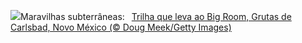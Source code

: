 ![](https://www.bing.com/th?id=OHR.CarlsbadNP_PT-BR7544935694_UHD.jpg&w=1000)Maravilhas subterrâneas:&nbsp;&ensp;[Trilha que leva ao Big Room, Grutas de Carlsbad, Novo México (© Doug Meek/Getty Images)](https://www.bing.com/th?id=OHR.CarlsbadNP_PT-BR7544935694_UHD.jpg)
<br><br/>
